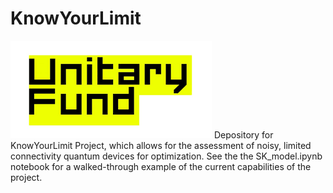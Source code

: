 # KnowYourLimit
 ![Logo](./images/unitary.png)
 Depository for KnowYourLimit Project, which allows for the assessment of noisy, limited connectivity quantum devices for optimization.
 See the the SK_model.ipynb notebook for a walked-through example of the current capabilities of the project.
 


